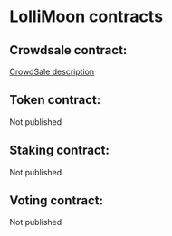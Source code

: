 # LolliMoon contracts


## Crowdsale contract:
[CrowdSale description](./Docs/CrowdSale.md)

## Token contract:
Not published

## Staking contract:
Not published

## Voting contract:
Not published 
   